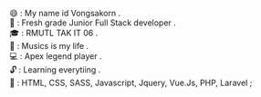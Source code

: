 :smile: : My name id Vongsakorn . <br>
:tada: : Fresh grade Junior Full Stack developer .<br>
:mortar_board: : RMUTL TAK IT 06 . <br>
:guitar: : Musics is my life .<br>
:computer: : Apex legend player .<br>
:unlock:    : Learning everytiing .<br>
:page_with_curl:   : HTML, CSS, SASS, Javascript, Jquery, Vue.Js, PHP, Laravel ;  <br>
